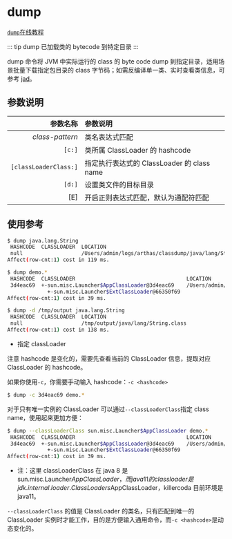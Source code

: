 # dump

[`dump`在线教程](https://arthas.aliyun.com/doc/arthas-tutorials?language=cn&id=command-dump)

::: tip
dump 已加载类的 bytecode 到特定目录
:::

dump 命令将 JVM 中实际运行的 class 的 byte code dump 到指定目录，适用场景批量下载指定包目录的 class 字节码；如需反编译单一类、实时查看类信息，可参考 [jad](/doc/jad.md)。

## 参数说明

|              参数名称 | 参数说明                                   |
| --------------------: | :----------------------------------------- |
|       _class-pattern_ | 类名表达式匹配                             |
|                `[c:]` | 类所属 ClassLoader 的 hashcode             |
| `[classLoaderClass:]` | 指定执行表达式的 ClassLoader 的 class name |
|                `[d:]` | 设置类文件的目标目录                       |
|                   [E] | 开启正则表达式匹配，默认为通配符匹配       |

## 使用参考

```bash
$ dump java.lang.String
 HASHCODE  CLASSLOADER  LOCATION
 null                   /Users/admin/logs/arthas/classdump/java/lang/String.class
Affect(row-cnt:1) cost in 119 ms.
```

```bash
$ dump demo.*
 HASHCODE  CLASSLOADER                                    LOCATION
 3d4eac69  +-sun.misc.Launcher$AppClassLoader@3d4eac69    /Users/admin/logs/arthas/classdump/sun.misc.Launcher$AppClassLoader-3d4eac69/demo/MathGame.class
             +-sun.misc.Launcher$ExtClassLoader@66350f69
Affect(row-cnt:1) cost in 39 ms.
```

```bash
$ dump -d /tmp/output java.lang.String
 HASHCODE  CLASSLOADER  LOCATION
 null                   /tmp/output/java/lang/String.class
Affect(row-cnt:1) cost in 138 ms.
```

- 指定 classLoader

注意 hashcode 是变化的，需要先查看当前的 ClassLoader 信息，提取对应 ClassLoader 的 hashcode。

如果你使用`-c`，你需要手动输入 hashcode：`-c <hashcode>`

```bash
$ dump -c 3d4eac69 demo.*
```

对于只有唯一实例的 ClassLoader 可以通过`--classLoaderClass`指定 class name，使用起来更加方便：

```bash
$ dump --classLoaderClass sun.misc.Launcher$AppClassLoader demo.*
 HASHCODE  CLASSLOADER                                    LOCATION
 3d4eac69  +-sun.misc.Launcher$AppClassLoader@3d4eac69    /Users/admin/logs/arthas/classdump/sun.misc.Launcher$AppClassLoader-3d4eac69/demo/MathGame.class
             +-sun.misc.Launcher$ExtClassLoader@66350f69
Affect(row-cnt:1) cost in 39 ms.
```

- 注：这里 classLoaderClass 在 java 8 是 sun.misc.Launcher$AppClassLoader，而 java 11 的 classloader 是 jdk.internal.loader.ClassLoaders$AppClassLoader，killercoda 目前环境是 java11。

`--classLoaderClass` 的值是 ClassLoader 的类名，只有匹配到唯一的 ClassLoader 实例时才能工作，目的是方便输入通用命令，而`-c <hashcode>`是动态变化的。
